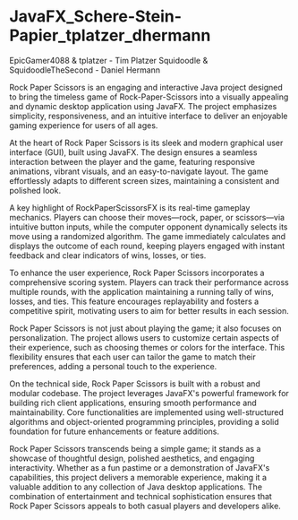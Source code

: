 # JavaFX_Schere-Stein-Papier_tplatzer_dhermann
EpicGamer4088 & tplatzer - Tim Platzer
Squidoodle & SquidoodleTheSecond - Daniel Hermann

Rock Paper Scissors is an engaging and interactive Java project designed to bring the timeless game of Rock-Paper-Scissors into a visually appealing and dynamic desktop application using JavaFX. The project emphasizes simplicity, responsiveness, and an intuitive interface to deliver an enjoyable gaming experience for users of all ages.

At the heart of Rock Paper Scissors is its sleek and modern graphical user interface (GUI), built using JavaFX. The design ensures a seamless interaction between the player and the game, featuring responsive animations, vibrant visuals, and an easy-to-navigate layout. The game effortlessly adapts to different screen sizes, maintaining a consistent and polished look.

A key highlight of RockPaperScissorsFX is its real-time gameplay mechanics. Players can choose their moves—rock, paper, or scissors—via intuitive button inputs, while the computer opponent dynamically selects its move using a randomized algorithm. The game immediately calculates and displays the outcome of each round, keeping players engaged with instant feedback and clear indicators of wins, losses, or ties.

To enhance the user experience, Rock Paper Scissors incorporates a comprehensive scoring system. Players can track their performance across multiple rounds, with the application maintaining a running tally of wins, losses, and ties. This feature encourages replayability and fosters a competitive spirit, motivating users to aim for better results in each session.

Rock Paper Scissors is not just about playing the game; it also focuses on personalization. The project allows users to customize certain aspects of their experience, such as choosing themes or colors for the interface. This flexibility ensures that each user can tailor the game to match their preferences, adding a personal touch to the experience.

On the technical side, Rock Paper Scissors is built with a robust and modular codebase. The project leverages JavaFX's powerful framework for building rich client applications, ensuring smooth performance and maintainability. Core functionalities are implemented using well-structured algorithms and object-oriented programming principles, providing a solid foundation for future enhancements or feature additions.

Rock Paper Scissors transcends being a simple game; it stands as a showcase of thoughtful design, polished aesthetics, and engaging interactivity. Whether as a fun pastime or a demonstration of JavaFX's capabilities, this project delivers a memorable experience, making it a valuable addition to any collection of Java desktop applications. The combination of entertainment and technical sophistication ensures that Rock Paper Scissors appeals to both casual players and developers alike.
